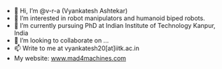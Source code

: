 - 👋 Hi, I’m @v-r-a (Vyankatesh Ashtekar)
- 👀 I’m interested in robot manipulators and humanoid biped robots.
- 🌱 I’m currently pursuing PhD at Indian Institute of Technology Kanpur, India
- 💞️ I’m looking to collaborate on ...
- 📫 Write to me at vyankatesh20[at]iitk.ac.in
- My website: www.mad4machines.com

<!---
v-r-a/v-r-a is a ✨ special ✨ repository because its `README.md` (this file) appears on your GitHub profile.
You can click the Preview link to take a look at your changes.
--->
